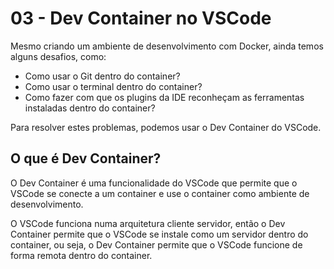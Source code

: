 # 03 - Dev Container no VSCode

Mesmo criando um ambiente de desenvolvimento com Docker, ainda temos alguns desafios, como:

* Como usar o Git dentro do container?
* Como usar o terminal dentro do container?
* Como fazer com que os plugins da IDE reconheçam as ferramentas instaladas dentro do container?

Para resolver estes problemas, podemos usar o Dev Container do VSCode.

## O que é Dev Container?

O Dev Container é uma funcionalidade do VSCode que permite que o VSCode se conecte a um container e use o container como ambiente de desenvolvimento.

O VSCode funciona numa arquitetura cliente servidor, então o Dev Container permite que o VSCode se instale como um servidor dentro do container, ou seja, o Dev Container permite que o VSCode funcione de forma remota dentro do container.